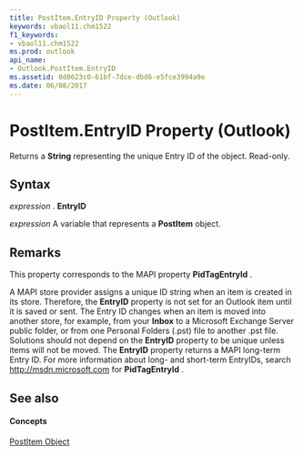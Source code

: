 ```yaml
---
title: PostItem.EntryID Property (Outlook)
keywords: vbaol11.chm1522
f1_keywords:
- vbaol11.chm1522
ms.prod: outlook
api_name:
- Outlook.PostItem.EntryID
ms.assetid: 0d0623c0-61bf-7dce-dbd6-e5fce3994a9e
ms.date: 06/08/2017
---
```



# PostItem.EntryID Property (Outlook)

Returns a  **String** representing the unique Entry ID of the object. Read-only.


## Syntax

 _expression_ . **EntryID**

 _expression_ A variable that represents a **PostItem** object.


## Remarks

This property corresponds to the MAPI property  **PidTagEntryId** .

A MAPI store provider assigns a unique ID string when an item is created in its store. Therefore, the  **EntryID** property is not set for an Outlook item until it is saved or sent. The Entry ID changes when an item is moved into another store, for example, from your **Inbox** to a Microsoft Exchange Server public folder, or from one Personal Folders (.pst) file to another .pst file. Solutions should not depend on the **EntryID** property to be unique unless items will not be moved. The **EntryID** property returns a MAPI long-term Entry ID. For more information about long- and short-term EntryIDs, search http://msdn.microsoft.com for **PidTagEntryId** .


## See also


#### Concepts


[PostItem Object](Outlook.PostItem.md)

